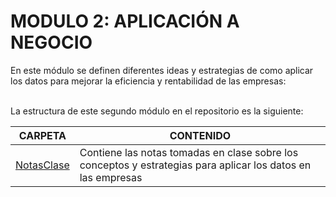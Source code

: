 # MODULO 2:  APLICACIÓN A NEGOCIO

En este módulo se definen diferentes ideas y estrategias de como aplicar los datos para mejorar la eficiencia y rentabilidad de las empresas:
 

<br>
La estructura de este segundo módulo en el repositorio es la siguiente:


<br>

| CARPETA | CONTENIDO |
| ------ | ------ |
| [NotasClase](NotasClase/) | Contiene las notas tomadas en clase sobre los conceptos y estrategias para aplicar los datos en las empresas |

